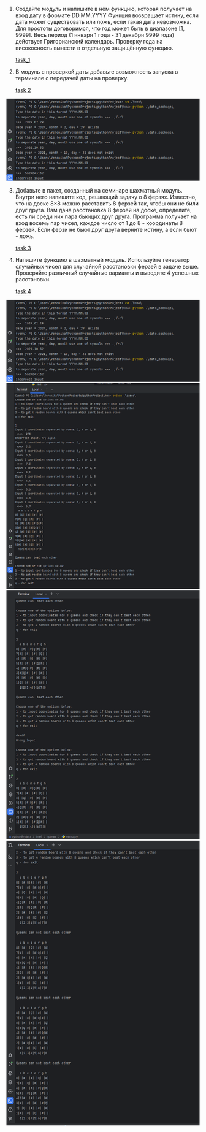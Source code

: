1. Создайте модуль и напишите в нём функцию, которая получает на вход дату в формате DD.MM.YYYY Функция возвращает 
истину, если дата может существовать или ложь, если такая дата невозможна. Для простоты договоримся, что год может 
быть в диапазоне [1, 9999]. Весь период (1 января 1 года - 31 декабря 9999 года) действует Григорианский календарь. 
Проверку года на високосность вынести в отдельную защищённую функцию.

    [task_1](https://github.com/VeraNik1/pythonProject-HW1/tree/homework6/hw6/date_package)

2. В модуль с проверкой даты добавьте возможность запуска в терминале с передачей даты на проверку.

    [task 2](https://github.com/VeraNik1/pythonProject-HW1/blob/homework6/hw6/date_package/user_mode.py)

![пример1](hw6/games/examples/date_package_in_terminal.png)

3. Добавьте в пакет, созданный на семинаре шахматный модуль. Внутри него напишите код, решающий задачу о 8 ферзях. 
Известно, что на доске 8×8 можно расставить 8 ферзей так, чтобы они не били друг друга. Вам дана расстановка 8 ферзей 
на доске, определите, есть ли среди них пара бьющих друг друга. Программа получает на вход восемь пар чисел, каждое 
число от 1 до 8 - координаты 8 ферзей. 
Если ферзи не бьют друг друга верните истину, а если бьют - ложь.

    [task 3](https://github.com/VeraNik1/pythonProject-HW1/blob/homework6/hw6/games/chess_mod.py)
5. Напишите функцию в шахматный модуль. Используйте генератор случайных чисел для случайной расстановки ферзей в задаче 
выше. Проверяйте различный случайные варианты и выведите 4 успешных расстановки.

    [task 4](https://github.com/VeraNik1/pythonProject-HW1/blob/homework6/hw6/games/chess_mod.py)

![пример3](hw6/games/examples/date_package_in_terminal.png)
![пример4](hw6/games/examples/game_package_in_terminal_01.png)
![пример5](hw6/games/examples/game_package_in_terminal_02.png)
![пример6](hw6/games/examples/game_package_in_terminal_03.png)